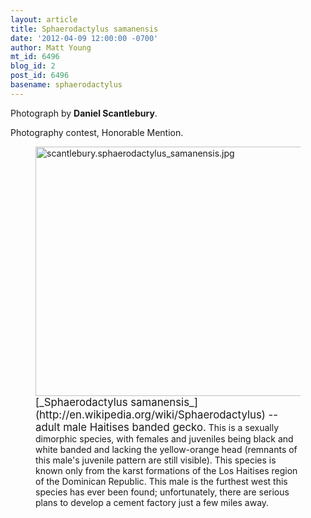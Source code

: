 ```yaml
---
layout: article
title: Sphaerodactylus samanensis
date: '2012-04-09 12:00:00 -0700'
author: Matt Young
mt_id: 6496
blog_id: 2
post_id: 6496
basename: sphaerodactylus
---
```

Photograph by **Daniel Scantlebury**.

Photography contest, Honorable Mention.

<figure>
<img src="{{ site.baseurl }}/uploads/2012/scantlebury.sphaerodactylus_samanensis.jpg" alt="scantlebury.sphaerodactylus_samanensis.jpg" width="600" height="399" />
<figcaption markdown="span">
<big>[_Sphaerodactylus samanensis_](http://en.wikipedia.org/wiki/Sphaerodactylus) -- adult male Haitises banded gecko.</big> This is a sexually dimorphic species, with females and juveniles being black and white banded and lacking the yellow-orange head (remnants of this male's juvenile pattern are still visible). This species is known only from the karst formations of the Los Haitises region of the Dominican Republic. This male is the furthest west this species has ever been found; unfortunately, there are serious plans to develop a cement factory just a few miles away.

</figcaption>
</figure>
